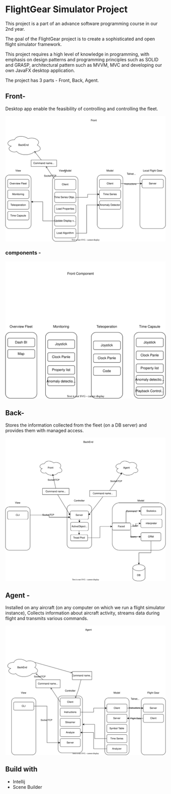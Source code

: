 # FlightGear Simulator Project

This project is a part of an advance software programming course in our 2nd year.

The goal of the FlightGear project is to create a sophisticated and open flight simulator framework.

This project requires a high level of knowledge in programming, with emphasis on design patterns and programming principles such as SOLID and GRASP,
architectural pattern such as MVVM, MVC and developing our own JavaFX desktop application.

The project has 3 parts - Front, Back, Agent.

<h2>Front-</h2>

Desktop app enable the feasibility of controlling and controlling the fleet.

<img alt="Front architecture" src="./images/architecture/Front.svg">

<h3>components - </h3>

<img alt="Front Component architecture" src="./images/architecture/Front Component.svg">

<h2>Back-</h2>

Stores the information collected from the fleet (on a DB server) and provides them with managed access.

<img alt="BackEnd architecture" src="./images/architecture/BackEnd.svg">

<h2>Agent -</h2>

Installed on any aircraft (on any computer on which we run a flight simulator instance),
Collects information about aircraft activity,
streams data during flight and transmits various commands.

<img alt="Agent architecture" src="./images/architecture/Agent.svg">

  <h2>Build with</h2>
  <ul>
  <li>Intellij</li>
  <li>  Scene Builder</li>
 
  </ul>
